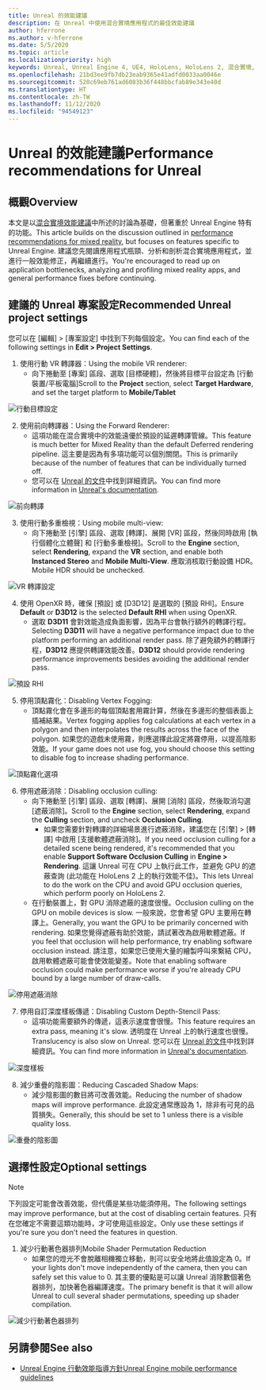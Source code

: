 ```yaml
---
title: Unreal 的效能建議
description: 在 Unreal 中使用混合實境應用程式的最佳效能建議
author: hferrone
ms.author: v-hferrone
ms.date: 5/5/2020
ms.topic: article
ms.localizationpriority: high
keywords: Unreal, Unreal Engine 4, UE4, HoloLens, HoloLens 2, 混合實境, 效能, 最佳化, 設定, 文件
ms.openlocfilehash: 21bd3ee9fb7db23eab9365e41adfd0033aa0046e
ms.sourcegitcommit: 520c69eb761ad6083b36f448bbcfab89e343e40d
ms.translationtype: HT
ms.contentlocale: zh-TW
ms.lasthandoff: 11/12/2020
ms.locfileid: "94549123"
---
```

# <a name="performance-recommendations-for-unreal"></a><span data-ttu-id="31b13-104">Unreal 的效能建議</span><span class="sxs-lookup"><span data-stu-id="31b13-104">Performance recommendations for Unreal</span></span>

## <a name="overview"></a><span data-ttu-id="31b13-105">概觀</span><span class="sxs-lookup"><span data-stu-id="31b13-105">Overview</span></span>

<span data-ttu-id="31b13-106">本文是以[混合實境效能建議](../platform-capabilities-and-apis/understanding-performance-for-mixed-reality.md)中所述的討論為基礎，但著重於 Unreal Engine 特有的功能。</span><span class="sxs-lookup"><span data-stu-id="31b13-106">This article builds on the discussion outlined in [performance recommendations for mixed reality](../platform-capabilities-and-apis/understanding-performance-for-mixed-reality.md), but focuses on features specific to Unreal Engine.</span></span> <span data-ttu-id="31b13-107">建議您先閱讀應用程式瓶頸、分析和剖析混合實境應用程式，並進行一般效能修正，再繼續進行。</span><span class="sxs-lookup"><span data-stu-id="31b13-107">You're encouraged to read up on application bottlenecks, analyzing and profiling mixed reality apps, and general performance fixes before continuing.</span></span>

## <a name="recommended-unreal-project-settings"></a><span data-ttu-id="31b13-108">建議的 Unreal 專案設定</span><span class="sxs-lookup"><span data-stu-id="31b13-108">Recommended Unreal project settings</span></span>
<span data-ttu-id="31b13-109">您可以在 [編輯] > [專案設定] 中找到下列每個設定。</span><span class="sxs-lookup"><span data-stu-id="31b13-109">You can find each of the following settings in **Edit > Project Settings**.</span></span>

1. <span data-ttu-id="31b13-110">使用行動 VR 轉譯器：</span><span class="sxs-lookup"><span data-stu-id="31b13-110">Using the mobile VR renderer:</span></span>
    * <span data-ttu-id="31b13-111">向下捲動至 [專案] 區段、選取 [目標硬體]，然後將目標平台設定為 [行動裝置/平板電腦]</span><span class="sxs-lookup"><span data-stu-id="31b13-111">Scroll to the **Project** section, select **Target Hardware**, and set the target platform to **Mobile/Tablet**</span></span>

![行動目標設定](images/unreal/performance-recommendations-img-01.png)

2. <span data-ttu-id="31b13-113">使用前向轉譯器：</span><span class="sxs-lookup"><span data-stu-id="31b13-113">Using the Forward Renderer:</span></span> 
    * <span data-ttu-id="31b13-114">這項功能在混合實境中的效能遠優於預設的延遲轉譯管線。</span><span class="sxs-lookup"><span data-stu-id="31b13-114">This feature is much better for Mixed Reality than the default Deferred rendering pipeline.</span></span> <span data-ttu-id="31b13-115">這主要是因為有多項功能可以個別關閉。</span><span class="sxs-lookup"><span data-stu-id="31b13-115">This is primarily because of the number of features that can be individually turned off.</span></span> 
    * <span data-ttu-id="31b13-116">您可以在 [Unreal 的文件](https://docs.unrealengine.com/Platforms/VR/DevelopVR/VRPerformance/index.html)中找到詳細資訊。</span><span class="sxs-lookup"><span data-stu-id="31b13-116">You can find more information in [Unreal's documentation](https://docs.unrealengine.com/Platforms/VR/DevelopVR/VRPerformance/index.html).</span></span>

![前向轉譯](images/unreal/performance-recommendations-img-04.png)

3. <span data-ttu-id="31b13-118">使用行動多重檢視：</span><span class="sxs-lookup"><span data-stu-id="31b13-118">Using mobile multi-view:</span></span>
    * <span data-ttu-id="31b13-119">向下捲動至 [引擎] 區段、選取 [轉譯]、展開 [VR] 區段，然後同時啟用 [執行個體化立體聲] 和 [行動多重檢視]。</span><span class="sxs-lookup"><span data-stu-id="31b13-119">Scroll to the **Engine** section, select **Rendering**, expand the **VR** section, and enable both **Instanced Stereo** and **Mobile Multi-View**.</span></span> <span data-ttu-id="31b13-120">應取消核取行動設備 HDR。</span><span class="sxs-lookup"><span data-stu-id="31b13-120">Mobile HDR should be unchecked.</span></span>

![VR 轉譯設定](images/unreal/performance-recommendations-img-03.png)

4. <span data-ttu-id="31b13-122">使用 OpenXR 時，確保 [預設] 或 [D3D12] 是選取的 [預設 RHI]。</span><span class="sxs-lookup"><span data-stu-id="31b13-122">Ensure **Default** or **D3D12** is the selected **Default RHI** when using OpenXR.</span></span>
    * <span data-ttu-id="31b13-123">選取 **D3D11** 會對效能造成負面影響，因為平台會執行額外的轉譯行程。</span><span class="sxs-lookup"><span data-stu-id="31b13-123">Selecting **D3D11** will have a negative performance impact due to the platform performing an additional render pass.</span></span> <span data-ttu-id="31b13-124">除了避免額外的轉譯行程，**D3D12** 應提供轉譯效能改善。</span><span class="sxs-lookup"><span data-stu-id="31b13-124">**D3D12** should provide rendering performance improvements besides avoiding the additional render pass.</span></span>

![預設 RHI](images/unreal/performance-recommendations-img-09.png)

5. <span data-ttu-id="31b13-126">停用頂點霧化：</span><span class="sxs-lookup"><span data-stu-id="31b13-126">Disabling Vertex Fogging:</span></span> 
    * <span data-ttu-id="31b13-127">頂點霧化會在多邊形的每個頂點套用霧計算，然後在多邊形的整個表面上插補結果。</span><span class="sxs-lookup"><span data-stu-id="31b13-127">Vertex fogging applies fog calculations at each vertex in a polygon and then interpolates the results across the face of the polygon.</span></span> <span data-ttu-id="31b13-128">如果您的遊戲未使用霧，則應選擇此設定將霧停用，以提高陰影效能。</span><span class="sxs-lookup"><span data-stu-id="31b13-128">If your game does not use fog, you should choose this setting to disable fog to increase shading performance.</span></span>

![頂點霧化選項](images/unreal/performance-recommendations-img-05.png)

6. <span data-ttu-id="31b13-130">停用遮蔽消除：</span><span class="sxs-lookup"><span data-stu-id="31b13-130">Disabling occlusion culling:</span></span>
    * <span data-ttu-id="31b13-131">向下捲動至 [引擎] 區段、選取 [轉譯]、展開 [消除] 區段，然後取消勾選 [遮蔽消除]。</span><span class="sxs-lookup"><span data-stu-id="31b13-131">Scroll to the **Engine** section, select **Rendering**, expand the **Culling** section, and uncheck **Occlusion Culling**.</span></span>
        + <span data-ttu-id="31b13-132">如果您需要針對轉譯的詳細場景進行遮蔽消除，建議您在 [引擎] > [轉譯] 中啟用 [支援軟體遮蔽消除]。</span><span class="sxs-lookup"><span data-stu-id="31b13-132">If you need occlusion culling for a detailed scene being rendered, it's recommended that you enable **Support Software Occlusion Culling** in **Engine > Rendering**.</span></span> <span data-ttu-id="31b13-133">這讓 Unreal 可在 CPU 上執行此工作，並避免 GPU 的遮蔽查詢 (此功能在 HoloLens 2 上的執行效能不佳)。</span><span class="sxs-lookup"><span data-stu-id="31b13-133">This lets Unreal to do the work on the CPU and avoid GPU occlusion queries, which perform poorly on HoloLens 2.</span></span>
    * <span data-ttu-id="31b13-134">在行動裝置上，對 GPU 消除遮蔽的速度很慢。</span><span class="sxs-lookup"><span data-stu-id="31b13-134">Occlusion culling on the GPU on mobile devices is slow.</span></span> <span data-ttu-id="31b13-135">一般來說，您會希望 GPU 主要用在轉譯上。</span><span class="sxs-lookup"><span data-stu-id="31b13-135">Generally, you want the GPU to be primarily concerned with rendering.</span></span> <span data-ttu-id="31b13-136">如果您覺得遮蔽有助於效能，請試著改為啟用軟體遮蔽。</span><span class="sxs-lookup"><span data-stu-id="31b13-136">If you feel that occlusion will help performance, try enabling software occlusion instead.</span></span> <span data-ttu-id="31b13-137">請注意，如果您已使用大量的繪製呼叫來繫結 CPU，啟用軟體遮蔽可能會使效能變差。</span><span class="sxs-lookup"><span data-stu-id="31b13-137">Note that enabling software occlusion could make performance worse if you're already CPU bound by a large number of draw-calls.</span></span>

![停用遮蔽消除](images/unreal/performance-recommendations-img-02.png)

7. <span data-ttu-id="31b13-139">停用自訂深度樣板傳遞：</span><span class="sxs-lookup"><span data-stu-id="31b13-139">Disabling Custom Depth-Stencil Pass:</span></span>
    * <span data-ttu-id="31b13-140">這項功能需要額外的傳遞，這表示速度會很慢。</span><span class="sxs-lookup"><span data-stu-id="31b13-140">This feature requires an extra pass, meaning it's slow.</span></span> <span data-ttu-id="31b13-141">透明度在 Unreal 上的執行速度也很慢。</span><span class="sxs-lookup"><span data-stu-id="31b13-141">Translucency is also slow on Unreal.</span></span> <span data-ttu-id="31b13-142">您可以在 [Unreal 的文件](https://docs.unrealengine.com/Engine/Performance/Guidelines/index.html)中找到詳細資訊。</span><span class="sxs-lookup"><span data-stu-id="31b13-142">You can find more information in [Unreal's documentation](https://docs.unrealengine.com/Engine/Performance/Guidelines/index.html).</span></span>

![深度樣板](images/unreal/performance-recommendations-img-06.png)

8. <span data-ttu-id="31b13-144">減少重疊的陰影圖：</span><span class="sxs-lookup"><span data-stu-id="31b13-144">Reducing Cascaded Shadow Maps:</span></span> 
    * <span data-ttu-id="31b13-145">減少陰影圖的數目將可改善效能。</span><span class="sxs-lookup"><span data-stu-id="31b13-145">Reducing the number of shadow maps will improve performance.</span></span> <span data-ttu-id="31b13-146">此設定通常應設為 1，除非有可見的品質損失。</span><span class="sxs-lookup"><span data-stu-id="31b13-146">Generally, this should be set to 1 unless there is a visible quality loss.</span></span> 

![重疊的陰影圖](images/unreal/performance-recommendations-img-07.png)

## <a name="optional-settings"></a><span data-ttu-id="31b13-148">選擇性設定</span><span class="sxs-lookup"><span data-stu-id="31b13-148">Optional settings</span></span>

> [!NOTE]
> <span data-ttu-id="31b13-149">下列設定可能會改善效能，但代價是某些功能須停用。</span><span class="sxs-lookup"><span data-stu-id="31b13-149">The following settings may improve performance, but at the cost of disabling certain features.</span></span> <span data-ttu-id="31b13-150">只有在您確定不需要這類功能時，才可使用這些設定。</span><span class="sxs-lookup"><span data-stu-id="31b13-150">Only use these settings if you're sure you don't need the features in question.</span></span>

1. <span data-ttu-id="31b13-151">減少行動著色器排列</span><span class="sxs-lookup"><span data-stu-id="31b13-151">Mobile Shader Permutation Reduction</span></span>
    * <span data-ttu-id="31b13-152">如果您的燈光不會脫離相機獨立移動，則可以安全地將此值設定為 0。</span><span class="sxs-lookup"><span data-stu-id="31b13-152">If your lights don't move independently of the camera, then you can safely set this value to 0.</span></span> <span data-ttu-id="31b13-153">其主要的優點是可以讓 Unreal 消除數個著色器排列，加快著色器編譯速度。</span><span class="sxs-lookup"><span data-stu-id="31b13-153">The primary benefit is that it will allow Unreal to cull several shader permutations, speeding up shader compilation.</span></span>

![減少行動著色器排列](images/unreal/performance-recommendations-img-08.png)

## <a name="see-also"></a><span data-ttu-id="31b13-155">另請參閱</span><span class="sxs-lookup"><span data-stu-id="31b13-155">See also</span></span>
* [<span data-ttu-id="31b13-156">Unreal Engine 行動效能指導方針</span><span class="sxs-lookup"><span data-stu-id="31b13-156">Unreal Engine mobile performance guidelines</span></span>]( https://docs.unrealengine.com/Platforms/Mobile/Performance/index.html)